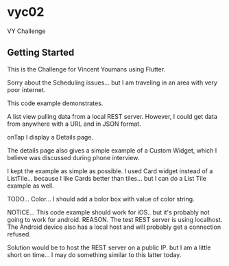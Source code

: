 # vyc02

VY Challenge

## Getting Started

This is the Challenge for 
Vincent Youmans
using Flutter.

Sorry about the Scheduling issues...
but I am traveling in an area with very poor internet.

This code example demonstrates.

A list view pulling data from a local REST server.
However, I could get data from anywhere with a URL and in JSON format.

onTap I display a Details page.


The details page also gives a simple example of a Custom Widget, which 
I believe was discussed during phone interview.

I kept the example as simple as possible.
I used Card widget instead of a ListTile... because I like Cards better than tiles...
but I can do a List Tile example as well.

TODO...
Color...   I should add a bolor box with value of color string.




NOTICE...
This code example should work for iOS..
but it's probably not going to work for android.
REASON.  The test REST server is using localhost.  The Android device also has a local host 
and will probably get a connection refused.

Solution would be to host the REST server on a public IP.
but I am a little short on time...   I may do something similar to this
latter today.



